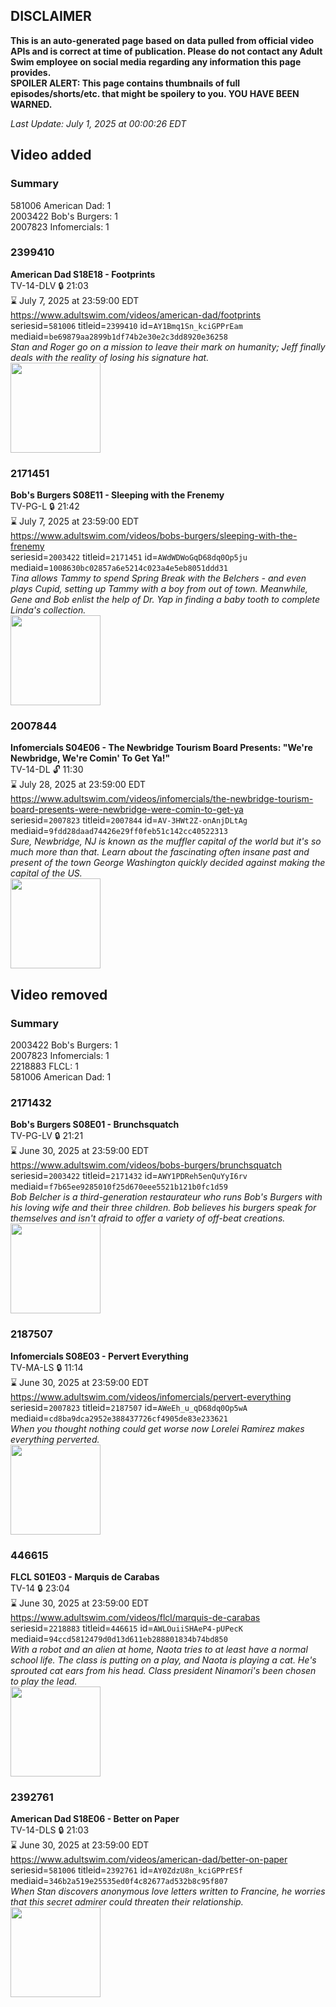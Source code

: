 ## DISCLAIMER
**This is an auto-generated page based on data pulled from official video APIs and is correct at time of publication. Please do not contact any Adult Swim employee on social media regarding any information this page provides.**  
**SPOILER ALERT: This page contains thumbnails of full episodes/shorts/etc. that might be spoilery to you. YOU HAVE BEEN WARNED.**  

_Last Update: July 1, 2025 at 00:00:26 EDT_
## Video added
### Summary
581006 American Dad: 1  
2003422 Bob's Burgers: 1  
2007823 Infomercials: 1  
### 2399410
**American Dad S18E18 - Footprints**  
TV-14-DLV 🔒 21:03  
⌛ July 7, 2025 at 23:59:00 EDT  
https://www.adultswim.com/videos/american-dad/footprints  
seriesid=`581006` titleid=`2399410` id=`AY1Bmq1Sn_kciGPPrEam` mediaid=`be69879aa2899b1df74b2e30e2c3dd8920e36258`  
_Stan and Roger go on a mission to leave their mark on humanity; Jeff finally deals with the reality of losing his signature hat._  
<a href="https://media.cdn.adultswim.com/uploads/20240212/thumbnails/2_242121222252-Screenshot2024-02-12at12.22.03PM.png"><img src="https://media.cdn.adultswim.com/uploads/20240212/thumbnails/2_242121222252-Screenshot2024-02-12at12.22.03PM.png" height="144px" /></a>
### 2171451
**Bob's Burgers S08E11 - Sleeping with the Frenemy**  
TV-PG-L 🔒 21:42  
⌛ July 7, 2025 at 23:59:00 EDT  
https://www.adultswim.com/videos/bobs-burgers/sleeping-with-the-frenemy  
seriesid=`2003422` titleid=`2171451` id=`AWdWDWoGqD68dq0Op5ju` mediaid=`1008630bc02857a6e5214c023a4e5eb8051ddd31`  
_Tina allows Tammy to spend Spring Break with the Belchers - and even plays Cupid, setting up Tammy with a boy from out of town. Meanwhile, Gene and Bob enlist the help of Dr. Yap in finding a baby tooth to complete Linda's collection._  
<a href="https://i.cdn.turner.com/adultswim/big/image-upload/thumbnails/thumb-2_image-15466229329904.jpg"><img src="https://i.cdn.turner.com/adultswim/big/image-upload/thumbnails/thumb-2_image-15466229329904.jpg" height="144px" /></a>
### 2007844
**Infomercials S04E06 - The Newbridge Tourism Board Presents: "We're Newbridge, We're Comin' To Get Ya!"**  
TV-14-DL 🔓 11:30  
⌛ July 28, 2025 at 23:59:00 EDT  
https://www.adultswim.com/videos/infomercials/the-newbridge-tourism-board-presents-were-newbridge-were-comin-to-get-ya  
seriesid=`2007823` titleid=`2007844` id=`AV-3HWt2Z-onAnjDLtAg` mediaid=`9fdd28daad74426e29ff0feb51c142cc40522313`  
_Sure, Newbridge, NJ is known as the muffler capital of the world but it's so much more than that. Learn about the fascinating often insane past and present of the town George Washington quickly decided against making the capital of the US._  
<a href="https://i.cdn.turner.com/adultswim/big/image-upload/thumbnails/thumb-2_image-151509835916018.jpg"><img src="https://i.cdn.turner.com/adultswim/big/image-upload/thumbnails/thumb-2_image-151509835916018.jpg" height="144px" /></a>
## Video removed
### Summary
2003422 Bob's Burgers: 1  
2007823 Infomercials: 1  
2218883 FLCL: 1  
581006 American Dad: 1  
### 2171432
**Bob's Burgers S08E01 - Brunchsquatch**  
TV-PG-LV 🔒 21:21  
⌛ June 30, 2025 at 23:59:00 EDT  
https://www.adultswim.com/videos/bobs-burgers/brunchsquatch  
seriesid=`2003422` titleid=`2171432` id=`AWY1PDReh5enQuYyI6rv` mediaid=`f7b65ee9285010f25d670eee5521b121b0fc1d59`  
_Bob Belcher is a third-generation restaurateur who runs Bob's Burgers with his loving wife and their three children. Bob believes his burgers speak for themselves and isn't afraid to offer a variety of off-beat creations._  
<a href="https://i.cdn.turner.com/adultswim/big/image-upload/thumbnails/thumb-2_image-154325465279617.jpg"><img src="https://i.cdn.turner.com/adultswim/big/image-upload/thumbnails/thumb-2_image-154325465279617.jpg" height="144px" /></a>
### 2187507
**Infomercials S08E03 - Pervert Everything**  
TV-MA-LS 🔒 11:14  
⌛ June 30, 2025 at 23:59:00 EDT  
https://www.adultswim.com/videos/infomercials/pervert-everything  
seriesid=`2007823` titleid=`2187507` id=`AWeEh_u_qD68dq0Op5wA` mediaid=`cd8ba9dca2952e388437726cf4905de83e233621`  
_When you thought nothing could get worse now Lorelei Ramirez makes everything perverted._  
<a href="https://i.cdn.turner.com/adultswim/big/image-upload/thumbnails/thumb-2_image-15444645561822.jpg"><img src="https://i.cdn.turner.com/adultswim/big/image-upload/thumbnails/thumb-2_image-15444645561822.jpg" height="144px" /></a>
### 446615
**FLCL S01E03 - Marquis de Carabas**  
TV-14 🔒 23:04  
⌛ June 30, 2025 at 23:59:00 EDT  
https://www.adultswim.com/videos/flcl/marquis-de-carabas  
seriesid=`2218883` titleid=`446615` id=`AWLOuiiSHAeP4-pUPecK` mediaid=`94ccd5812479d0d13d611eb288801834b74bd850`  
_With a robot and an alien at home, Naota tries to at least have a normal school life. The class is putting on a play, and Naota is playing a cat. He's sprouted cat ears from his head. Class president Ninamori's been chosen to play the lead._  
<a href="https://i.cdn.turner.com/adultswim/big/image-upload/thumbnails/thumb-2_image-152510046842215.png"><img src="https://i.cdn.turner.com/adultswim/big/image-upload/thumbnails/thumb-2_image-152510046842215.png" height="144px" /></a>
### 2392761
**American Dad S18E06 - Better on Paper**  
TV-14-DLS 🔒 21:03  
⌛ June 30, 2025 at 23:59:00 EDT  
https://www.adultswim.com/videos/american-dad/better-on-paper  
seriesid=`581006` titleid=`2392761` id=`AY0ZdzU8n_kciGPPrESf` mediaid=`346b2a519e25535ed0f4c82677ad532b8c95f807`  
_When Stan discovers anonymous love letters written to Francine, he worries that this secret admirer could threaten their relationship._  
<a href="https://media.cdn.adultswim.com/uploads/20240122/thumbnails/2_241221128199-Screenshot2024-01-22at11.27.58AM.png"><img src="https://media.cdn.adultswim.com/uploads/20240122/thumbnails/2_241221128199-Screenshot2024-01-22at11.27.58AM.png" height="144px" /></a>
